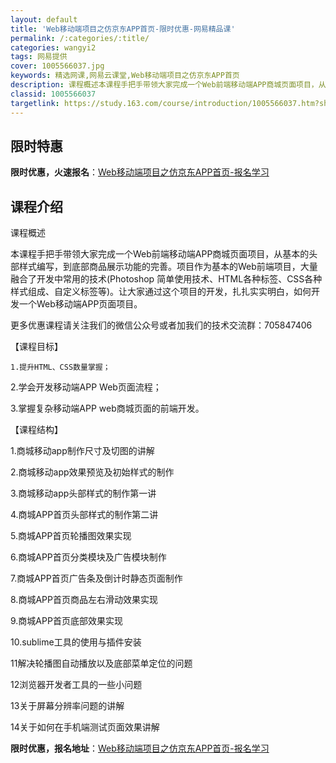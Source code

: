 ```yaml
---
layout: default
title: 'Web移动端项目之仿京东APP首页-限时优惠-网易精品课'
permalink: /:categories/:title/
categories: wangyi2
tags: 网易提供
cover: 1005566037.jpg
keywords: 精选网课,网易云课堂,Web移动端项目之仿京东APP首页
description: 课程概述本课程手把手带领大家完成一个Web前端移动端APP商城页面项目，从基本的头部样式编写，到底部商品展示功能的完善。
classid: 1005566037
targetlink: https://study.163.com/course/introduction/1005566037.htm?share=1&shareId=1025206652&utm_campaign=share&utm_medium=iphoneShare&utm_source=&utm_u=1025206652
---
```


## 限时特惠

**限时优惠，火速报名**：[Web移动端项目之仿京东APP首页-报名学习](https://study.163.com/course/introduction/1005566037.htm?share=1&shareId=1025206652&utm_campaign=share&utm_medium=iphoneShare&utm_source=&utm_u=1025206652)

## 课程介绍

课程概述

本课程手把手带领大家完成一个Web前端移动端APP商城页面项目，从基本的头部样式编写，到底部商品展示功能的完善。项目作为基本的Web前端项目，大量融合了开发中常用的技术(Photoshop 简单使用技术、HTML各种标签、CSS各种样式组成、自定义标签等)。让大家通过这个项目的开发，扎扎实实明白，如何开发一个Web移动端APP页面项目。

更多优惠课程请关注我们的微信公众号或者加我们的技术交流群：705847406

【课程目标】

	1.提升HTML、CSS数量掌握；

2.学会开发移动端APP Web页面流程；

3.掌握复杂移动端APP web商城页面的前端开发。

【课程结构】

1.商城移动app制作尺寸及切图的讲解 

2.商城移动app效果预览及初始样式的制作 

3.商城移动app头部样式的制作第一讲 

4.商城APP首页头部样式的制作第二讲 

5.商城APP首页轮播图效果实现 

6.商城APP首页分类模块及广告模块制作 

7.商城APP首页广告条及倒计时静态页面制作 

8.商城APP首页商品左右滑动效果实现 

9.商城APP首页底部效果实现

10.sublime工具的使用与插件安装 

11解决轮播图自动播放以及底部菜单定位的问题 

12浏览器开发者工具的一些小问题 

13关于屏幕分辨率问题的讲解 

14关于如何在手机端测试页面效果讲解

**限时优惠，报名地址**：[Web移动端项目之仿京东APP首页-报名学习](https://study.163.com/course/introduction/1005566037.htm?share=1&shareId=1025206652&utm_campaign=share&utm_medium=iphoneShare&utm_source=&utm_u=1025206652)

